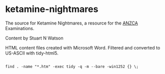 # ketamine-nightmares

The source for Ketamine Nightmares, a resource for the [ANZCA](http://www.anzca.edu.au/) Examinations.

Content by Stuart N Watson

HTML content files created with Microsoft Word. Filtered and converted to US-ASCII with tidy-html5.

<code>
find . -name "*.htm" -exec tidy -q -m --bare -win1252 {} \;
</cod>

